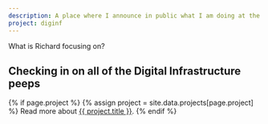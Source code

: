 ```yaml
---
description: A place where I announce in public what I am doing at the moment.
project: diginf
---
```


What is Richard focusing on?

## Checking in on all of the Digital Infrastructure peeps

{% if page.project %}
  {% assign project = site.data.projects[page.project] %}
  Read more about <a href="https://burntfen.com/projects/{{ page.project }}">{{ project.title }}</a>.
{% endif %}

